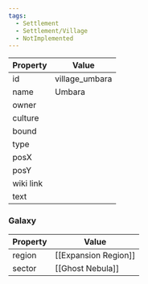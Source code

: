 ```yaml
---
tags:
  - Settlement
  - Settlement/Village
  - NotImplemented
---
```


| Property  | Value          |
| --------- | -------------- |
| id        | village_umbara |
| name      | Umbara         |
| owner     |                |
| culture   |                |
| bound     |                |
| type      |                |
| posX      |                |
| posY      |                |
| wiki link |                |
| text      |                |

### Galaxy
| Property | Value                |
| -------- | -------------------- |
| region   | [[Expansion Region]] |
| sector   | [[Ghost Nebula]]     |

